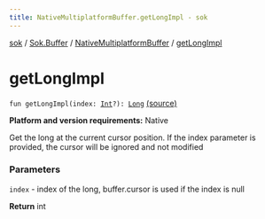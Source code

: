 ```yaml
---
title: NativeMultiplatformBuffer.getLongImpl - sok
---
```


[sok](../../index.html) / [Sok.Buffer](../index.html) / [NativeMultiplatformBuffer](index.html) / [getLongImpl](./get-long-impl.html)

# getLongImpl

`fun getLongImpl(index: `[`Int`](https://kotlinlang.org/api/latest/jvm/stdlib/kotlin/-int/index.html)`?): `[`Long`](https://kotlinlang.org/api/latest/jvm/stdlib/kotlin/-long/index.html) [(source)](https://github.com/SeekDaSky/Sok/tree/master/native/sok-native-linux/src/Sok/Buffer/NativeMultiplatformBuffer.kt#L162)

**Platform and version requirements:** Native

Get the long at the current cursor position. If the index parameter is provided, the cursor will be ignored and not modified

### Parameters

`index` - index of the long, buffer.cursor is used if the index is null

**Return**
int

